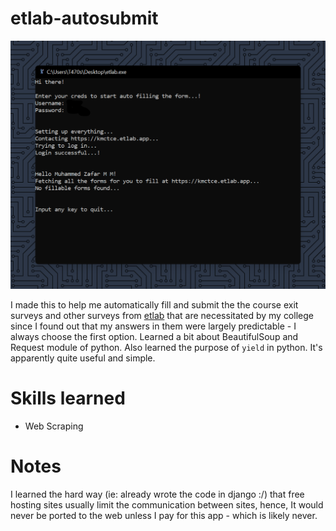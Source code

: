 # etlab-autosubmit

![banner](https://raw.githubusercontent.com/MZaFaRM/etlab-autosubmit/main/banner.png)

I made this to help me automatically fill and submit the the course exit surveys and other surveys  from [etlab](https://kmctce.etlab.app/) that are 
necessitated by my college since I found out that my answers in them were largely predictable - I always choose the first option. 
Learned a bit about BeautifulSoup and Request module of python. Also learned the purpose of `yield` in python. It's apparently quite useful and simple.

# Skills learned

- Web Scraping

# Notes

I learned the hard way (ie: already wrote the code in django :/) that free hosting sites usually limit the communication between 
sites, hence, It would never be ported to the web unless I pay for this app - which is likely never.
